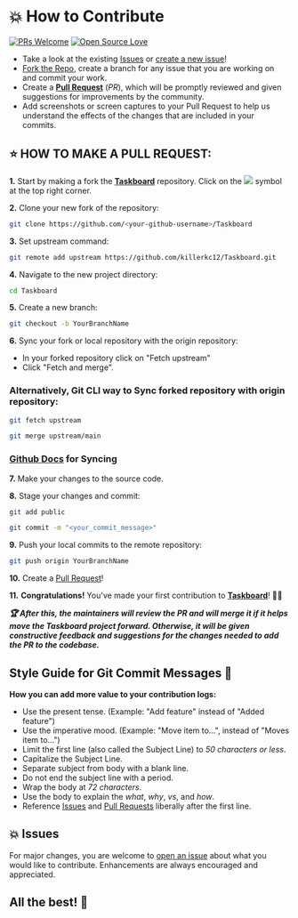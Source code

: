 # 💥 How to Contribute

[![PRs Welcome](https://img.shields.io/badge/PRs-welcome-brightgreen.svg?style=flat-square)](http://makeapullrequest.com)
[![Open Source Love](https://badges.frapsoft.com/os/v1/open-source.png?v=103)](https://github.com/ellerbrock/open-source-badges/)

- Take a look at the existing [Issues](https://github.com/killerkc12/Taskboard/issues) or [create a new issue](https://github.com/killerkc12/Taskboard/issues/new/choose)!
- [Fork the Repo](https://github.com/killerkc12/Taskboard/network/members), create a branch for any issue that you are working on and commit your work.
- Create a **[Pull Request](https://github.com/killerkc12/Taskboard/compare)** (*PR*), which will be promptly reviewed and given suggestions for improvements by the community.
- Add screenshots or screen captures to your Pull Request to help us understand the effects of the changes that are included in your commits.


## ⭐ HOW TO MAKE A PULL REQUEST:

**1.** Start by making a fork the [**Taskboard**](https://github.com/killerkc12/Taskboard) repository. Click on the <a href="https://github.com/killerkc12/Taskboard/network/members"><img src="https://img.icons8.com/ios/24/32CD32/code-fork.png"></a> symbol at the top right corner.

**2.** Clone your new fork of the repository:

```bash
git clone https://github.com/<your-github-username>/Taskboard
```

**3.** Set upstream command:
```bash
git remote add upstream https://github.com/killerkc12/Taskboard.git
```

**4.** Navigate to the new project directory:

```bash
cd Taskboard
```

**5.** Create a new branch:
```bash
git checkout -b YourBranchName
```

**6.** Sync your fork or local repository with the origin repository:
- In your forked repository click on "Fetch upstream"
- Click "Fetch and merge".


### Alternatively, Git CLI way to Sync forked repository with origin repository:
```bash
git fetch upstream
```
```bash
git merge upstream/main
```
### [Github Docs](https://docs.github.com/en/github/collaborating-with-pull-requests/addressing-merge-conflicts/resolving-a-merge-conflict-on-github) for Syncing


**7.** Make your changes to the source code.

**8.** Stage your changes and commit:

```bash
git add public
```

```bash
git commit -m "<your_commit_message>"
```

**9.** Push your local commits to the remote repository:

```bash
git push origin YourBranchName
```

**10.** Create a [Pull Request](https://help.github.com/en/github/collaborating-with-issues-and-pull-requests/creating-a-pull-request)!

**11.** **Congratulations!** You've made your first contribution to [**Taskboard**](https://github.com/killerkc12/Taskboard/graphs/contributors)! 🙌🏼

***:trophy: After this, the maintainers will review the PR and will merge it if it helps move the Taskboard project forward. Otherwise, it will be given constructive feedback and suggestions for the changes needed to add the PR to the codebase.***

## Style Guide for Git Commit Messages :memo:

**How you can add more value to your contribution logs:**

- Use the present tense. (Example: "Add feature" instead of "Added feature")
- Use the imperative mood. (Example: "Move item to...", instead of "Moves item to...")
- Limit the first line (also called the Subject Line) to *50 characters or less*.
- Capitalize the Subject Line.
- Separate subject from body with a blank line.
- Do not end the subject line with a period.
- Wrap the body at *72 characters*.
- Use the body to explain the *what*, *why*, *vs*, and *how*.
- Reference [Issues](https://github.com/killerkc12/Taskboard/issues) and [Pull Requests](https://github.com/killerkc12/Taskboard/pulls) liberally after the first line.


## 💥 Issues
For major changes, you are welcome to [open an issue](https://github.com/killerkc12/Taskboard/issues/new/choose) about what you would like to contribute. Enhancements are always encouraged and appreciated.


## All the best! 🥇
